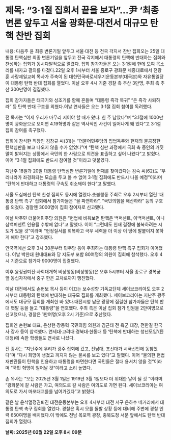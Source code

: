 # **제목: “3·1절 집회서 끝을 보자”…尹 ‘최종변론 앞두고 서울 광화문·대전서 대규모 탄핵 찬반 집회**

  내용: 다음주 윤 최종 변론기일 앞두고 서울·대전 등 전국 각지서 찬반 집회오는 25일 대통령 탄핵심판 최종 변론기일을 앞두고 전국 각지에서 대통령의 탄핵에 반대하는 집회와 찬성하는 집회가 동시다발적으로 열렸다. 집회 참가자들은 오는 3·1절에 한데 모여 목소리를 내자고 결의를 다졌다.22일 오후 1시부터 서울 종로구 광화문 세종대로에서 전광훈 사랑제일교회 목사가 주축이 된 대한민국바로세우기운동본부(대국본)와 자유통일당이 대통령 탄핵 반대 집회를 열었다. 이날 오후 4시 기준 경찰 측 추산 3만명, 주최 측 추산 300만명이 결집했다.

집회 참가자들은 태극기와 성조기를 함께 흔들며 “대통령 즉각 복귀” “은 즉각 사퇴하라” 등 탄핵 반대 구호를 외쳤다.이날 연사들은 오는 3·1절 집회 참여를 독려했다.

전 목사는 “이제 우리가 마무리 지어야 할 때가 왔다. 한 주 남았다”며 “3.1절에 1000만명이 광화문으로 모이면 4.19혁명과 같은 역사적인 사건이 일어나게 돼 있다”고 3·1절 집회 참여를 촉구했다.

집회에 참석한 직장인 김창규 씨(31)는 “더불어민주당의 입법독주와 헌재의 불공정한 탄핵심판을 보고 나오지 않을 수가 없었다”며 “탄핵 심판 과정에서 국회 측 증인의 거짓말이 밝혀지는 상황에서 국민의 한 사람으로 의견을 표출하고 싶어 나왔다”고 밝혔다. 이어 “3·1절 집회에도 반드시 참여할 것”이라고 덧붙였다.

지난주 18일과 20일 대통령 탄핵심판 변론기일에 헌재를 찾아갔다는 김숙 씨(62)도 “우리나라가 좌경화되는 모습을 두고 볼 수 없어 3·1절 집회에도 반드시 나올 예정”이라며 “탄핵에 반대하고 대통령의 구속도 취소돼야 한다”고 말했다.

서울 도심에선 탄핵 찬성 집회도 동시에 열렸다.촛불행동 주최로 오후 2시부터 열린 ‘대통령 탄핵 촉구’ 집회에서 참가자들은 “을 파면하라”, “국민의힘을 해산하라” 등의 구호를 외쳤다. 경찰엔 3000명이 집회 참여자로 신고됐다.

이날 박주민 더불어민주당 의원은 “헌법에 비춰보면 탄핵은 백퍼센트, 이백퍼센트, 아니 삼백퍼센트 인용될 수밖에 없다”고 말했다. 이어 “그런데도 헌재 결정에 불복하려는 시도가 있을 것”이라며 “헌정질서를 회복하고 극우 세력을 더 이상 이 땅에 발붙이지 못하게 해야 한다”고 강조했다.

안국역에선 오후 3시 30분부터 민주당 등이 주최하는 대통령 탄핵 촉구 집회가 이어졌다. 이날 박찬대 원내대표와 당 지도부 포함 80여명의 의원이 집회에 참석했다. 오후 4시 기준으로 참가자 9000명이 집결했다.

이후 윤정권퇴진·사회대개혁 비상행동(비상행동)은 오후 5시부터 서울 종로구 경복궁 앞 동십자각에서 중구 한은 교차로까지 행진했다.

이날 대전에서도 손현보 목사 등이 이끄는 보수성향 기독교단체 세이브코리아도 오후 2시부터 대통령의 탄핵에 반대하는 대규모 집회를 개최했다. 세이브코리아는 지난주 광주에서도 대규모 집회를 개최한 바 있다.대전시청 남문 광장에 집결한 참가자들은 탄핵 반대 팻말 등을 들고 “대통령”을 연호했다. 주최 측은 이날 집회 참가 인원을 2만여명으로 신고했으나, 경찰은 1만여명(오후 2시 기준)으로 추산했다.

집회엔 손현보 대표, 윤상현·장동혁 국민의힘 의원과 김근태 전 육군 대장, 전한길 한국사 강사 등이 참석했다. 연세대·고려대·경북대·한동대 등 ‘탄핵에 반대하는 청년모임’(탄대청)에 속한 학생들도 연사로 나섰다.

전 강사는 “지난주에 우리가 광주 집회에 갔고, 전남대, 조선대가 시국선언에 동참했다”며 “다시 희망이 생겼고 꺼지지 않는 불씨를 보고 있다”고 말했다. 이어 “불의한 헌법재판관들이 탄핵을 인용하고 태통령을 파면한다면 국민들은 절대 용서치 않을 것“이라며 ”국민 혁명이 일어날 것“이라고 소리 높였다.

손 목사는 “오는 2025년 3월 1일은 1919년 3월 1일보다 더 위대한 날이 될 것 ”이라며 “광화문에 갈 사람은 가고, 여의도로 갈 사람은 여의도로 가면 된다. 세이브코리아는 여의도로 가서 마포대교를를 넘어가겠다”고 밝혔다.

같은 날 윤석열정권퇴진 대전운동본부는 오후 4시부터 대전 서구 은하수 네거리에서 대통령 탄핵 촉구 집회를 열었다. 경찰은 혹시 모를 돌발 상황 등에 대비해 주변에 경찰 인력 650여명을 배치했다.이 밖에도 전남 목포역 광장, 충북도청 서문 앞에서도 탄핵 반대 집회가 열렸다.

  **날짜: 2025년 02월 22일 오후 8시 09분**